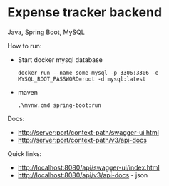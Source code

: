 # Expense tracker backend

Java, Spring Boot, MySQL

How to run:

- Start docker mysql database

  `docker run --name some-mysql -p 3306:3306 -e MYSQL_ROOT_PASSWORD=root -d mysql:latest`

- maven

  `.\mvnw.cmd spring-boot:run`

Docs:

- [http://server:port/context-path/swagger-ui.html](http://server:port/context-path/swagger-ui.html)
- [http://server:port/context-path/v3/api-docs](http://server:port/context-path/v3/api-docs)

Quick links:

- [http://localhost:8080/api/swagger-ui/index.html](http://localhost:8080/api/swagger-ui/index.html)
- [http://localhost:8080/api/v3/api-docs](http://localhost:8080/api/v3/api-docs) - json
